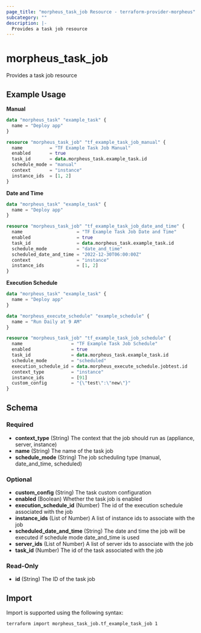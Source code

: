 ```yaml
---
page_title: "morpheus_task_job Resource - terraform-provider-morpheus"
subcategory: ""
description: |-
  Provides a task job resource
---
```


# morpheus_task_job

Provides a task job resource

## Example Usage

**Manual**

```terraform
data "morpheus_task" "example_task" {
  name = "Deploy app"
}

resource "morpheus_task_job" "tf_example_task_job_manual" {
  name          = "TF Example Task Job Manual"
  enabled       = true
  task_id       = data.morpheus_task.example_task.id
  schedule_mode = "manual"
  context       = "instance"
  instance_ids  = [1, 2]
}
```

**Date and Time**

```terraform
data "morpheus_task" "example_task" {
  name = "Deploy app"
}

resource "morpheus_task_job" "tf_example_task_job_date_and_time" {
  name                    = "TF Example Task Job Date and Time"
  enabled                 = true
  task_id                 = data.morpheus_task.example_task.id
  schedule_mode           = "date_and_time"
  scheduled_date_and_time = "2022-12-30T06:00:00Z"
  context                 = "instance"
  instance_ids            = [1, 2]
}
```

**Execution Schedule**

```terraform
data "morpheus_task" "example_task" {
  name = "Deploy app"
}

data "morpheus_execute_schedule" "example_schedule" {
  name = "Run Daily at 9 AM"
}

resource "morpheus_task_job" "tf_example_task_job_schedule" {
  name                  = "TF Example Task Job Schedule"
  enabled               = true
  task_id               = data.morpheus_task.example_task.id
  schedule_mode         = "scheduled"
  execution_schedule_id = data.morpheus_execute_schedule.jobtest.id
  context_type          = "instance"
  instance_ids          = [91]
  custom_config         = "{\"test\":\"new\"}"
}
```



<!-- schema generated by tfplugindocs -->
## Schema

### Required

- **context_type** (String) The context that the job should run as (appliance, server, instance)
- **name** (String) The name of the task job
- **schedule_mode** (String) The job scheduling type (manual, date_and_time, scheduled)

### Optional

- **custom_config** (String) The task custom configuration
- **enabled** (Boolean) Whether the task job is enabled
- **execution_schedule_id** (Number) The id of the execution schedule associated with the job
- **instance_ids** (List of Number) A list of instance ids to associate with the job
- **scheduled_date_and_time** (String) The date and time the job will be executed if schedule mode date_and_time is used
- **server_ids** (List of Number) A list of server ids to associate with the job
- **task_id** (Number) The id of the task associated with the job

### Read-Only

- **id** (String) The ID of the task job

## Import

Import is supported using the following syntax:

```shell
terraform import morpheus_task_job.tf_example_task_job 1
```
